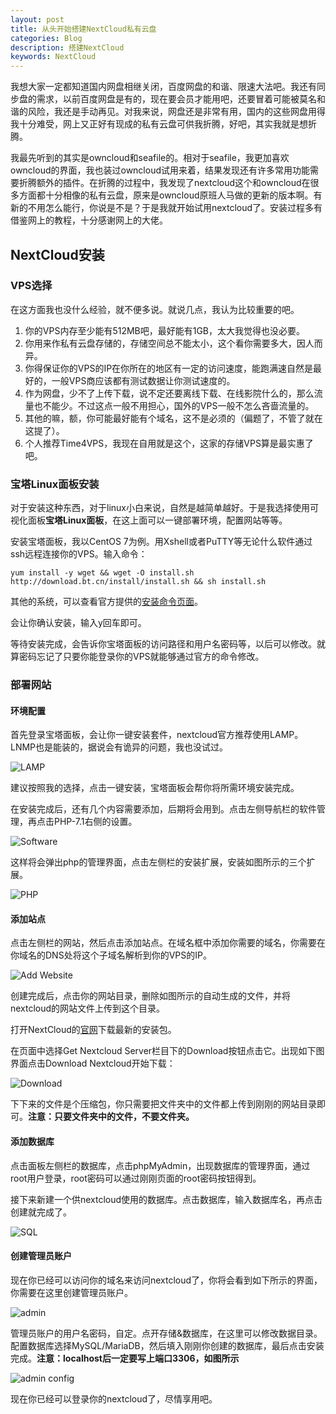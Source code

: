 ```yaml
---
layout: post
title: 从头开始搭建NextCloud私有云盘
categories: Blog
description: 搭建NextCloud
keywords: NextCloud
---
```


我想大家一定都知道国内网盘相继关闭，百度网盘的和谐、限速大法吧。我还有同步盘的需求，以前百度网盘是有的，现在要会员才能用吧，还要冒着可能被莫名和谐的风险，我还是手动再见。对我来说，网盘还是非常有用，国内的这些网盘用得我十分难受，网上又正好有现成的私有云盘可供我折腾，好吧，其实我就是想折腾。

<!--more-->

我最先听到的其实是owncloud和seafile的。相对于seafile，我更加喜欢owncloud的界面，我也装过owncloud试用来着，结果发现还有许多常用功能需要折腾额外的插件。在折腾的过程中，我发现了nextcloud这个和owncloud在很多方面都十分相像的私有云盘，原来是owncloud原班人马做的更新的版本啊。有新的不用怎么能行，你说是不是？于是我就开始试用nextcloud了。安装过程多有借鉴网上的教程，十分感谢网上的大佬。

## NextCloud安装

### VPS选择

在这方面我也没什么经验，就不便多说。就说几点，我认为比较重要的吧。

1. 你的VPS内存至少能有512MB吧，最好能有1GB，太大我觉得也没必要。
2. 你用来作私有云盘存储的，存储空间总不能太小，这个看你需要多大，因人而异。
3. 你得保证你的VPS的IP在你所在的地区有一定的访问速度，能跑满速自然是最好的，一般VPS商应该都有测试数据让你测试速度的。
4. 作为网盘，少不了上传下载，说不定还要离线下载、在线影院什么的，那么流量也不能少。不过这点一般不用担心，国外的VPS一般不怎么吝啬流量的。
5. 其他的嘛，额，你可能最好能有个域名，这不是必须的（偏题了，不管了就在这提了）。
6. 个人推荐Time4VPS，我现在自用就是这个，这家的存储VPS算是最实惠了吧。

### 宝塔Linux面板安装

对于安装这种东西，对于linux小白来说，自然是越简单越好。于是我选择使用可视化面板**宝塔Linux面板**，在这上面可以一键部署环境，配置网站等等。

安装宝塔面板，我以CentOS 7为例。用Xshell或者PuTTY等无论什么软件通过ssh远程连接你的VPS。输入命令：

```yum install -y wget && wget -O install.sh http://download.bt.cn/install/install.sh && sh install.sh```

其他的系统，可以查看官方提供的[安装命令页面](https://www.bt.cn/bbs/thread-1186-1-1.html)。

会让你确认安装，输入y回车即可。

等待安装完成，会告诉你宝塔面板的访问路径和用户名密码等，以后可以修改。就算密码忘记了只要你能登录你的VPS就能够通过官方的命令修改。

### 部署网站

#### 环境配置

首先登录宝塔面板，会让你一键安装套件，nextcloud官方推荐使用LAMP。LNMP也是能装的，据说会有诡异的问题，我也没试过。

![LAMP](/images/2017-12-18-NextCloud/LAMP.png)

建议按照我的选择，点击一键安装，宝塔面板会帮你将所需环境安装完成。

在安装完成后，还有几个内容需要添加，后期将会用到。点击左侧导航栏的软件管理，再点击PHP-7.1右侧的设置。

![Software](/images/2017-12-18-NextCloud/software.png)

这样将会弹出php的管理界面，点击左侧栏的安装扩展，安装如图所示的三个扩展。

![PHP](/images/2017-12-18-NextCloud/php.png)

#### 添加站点

点击左侧栏的网站，然后点击添加站点。在域名框中添加你需要的域名，你需要在你域名的DNS处将这个子域名解析到你的VPS的IP。

![Add Website](/images/2017-12-18-NextCloud/addwebsite.png)

创建完成后，点击你的网站目录，删除如图所示的自动生成的文件，并将nextcloud的网站文件上传到这个目录。

打开NextCloud的[官网](https://nextcloud.com/install/#instructions-server)下载最新的安装包。

在页面中选择Get Nextcloud Server栏目下的Download按钮点击它。出现如下图界面点击Download Nextcloud开始下载：

![Download](/images/2017-12-18-NextCloud/download.png)

下下来的文件是个压缩包，你只需要把文件夹中的文件都上传到刚刚的网站目录即可。**注意：只要文件夹中的文件，不要文件夹。**

#### 添加数据库

点击面板左侧栏的数据库，点击phpMyAdmin，出现数据库的管理界面，通过root用户登录，root密码可以通过刚刚页面的root密码按钮得到。

接下来新建一个供nextcloud使用的数据库。点击数据库，输入数据库名，再点击创建就完成了。

![SQL](/images/2017-12-18-NextCloud/sql.png)

#### 创建管理员账户

现在你已经可以访问你的域名来访问nextcloud了，你将会看到如下所示的界面，你需要在这里创建管理员账户。

![admin](/images/2017-12-18-NextCloud/admin.png)

管理员账户的用户名密码，自定。点开存储&数据库，在这里可以修改数据目录。配置数据库选择MySQL/MariaDB，然后填入刚刚你创建的数据库，最后点击安装完成。**注意：localhost后一定要写上端口3306，如图所示**

![admin config](/images/2017-12-18-NextCloud/adminconfig.png)

现在你已经可以登录你的nextcloud了，尽情享用吧。